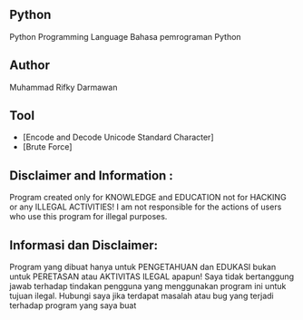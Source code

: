 ## Python
Python Programming Language
Bahasa pemrograman Python

## Author
Muhammad Rifky Darmawan

## Tool
- [Encode and Decode Unicode Standard Character]
- [Brute Force]

## Disclaimer and Information :
Program created only for KNOWLEDGE and EDUCATION not for HACKING or any ILLEGAL ACTIVITIES!
I am not responsible for the actions of users who use this program for illegal purposes.

## Informasi dan Disclaimer:
Program yang dibuat hanya untuk PENGETAHUAN dan EDUKASI bukan untuk PERETASAN atau AKTIVITAS ILEGAL apapun!
Saya tidak bertanggung jawab terhadap tindakan pengguna yang menggunakan program ini untuk tujuan ilegal.
Hubungi saya jika terdapat masalah atau bug yang terjadi terhadap program yang saya buat
